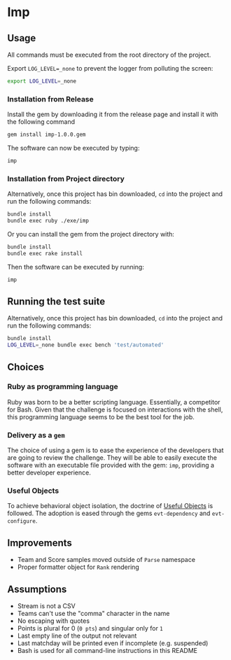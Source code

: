 # Imp

## Usage

All commands must be executed from the root directory of the project.

Export `LOG_LEVEL=_none` to prevent the logger from polluting the screen:

```bash
export LOG_LEVEL=_none
```

### Installation from Release

Install the gem by downloading it from the release page and install it with
the following command

```bash
gem install imp-1.0.0.gem
```

The software can now be executed by typing:

```bash
imp
```

### Installation from Project directory

Alternatively, once this project has bin downloaded, `cd` into the project
and run the following commands:

```bash
bundle install
bundle exec ruby ./exe/imp
```

Or you can install the gem from the project directory with:

```bash
bundle install
bundle exec rake install
```

Then the software can be executed by running:

```bash
imp
```

## Running the test suite

Alternatively, once this project has bin downloaded, `cd` into the project
and run the following commands:

```bash
bundle install
LOG_LEVEL=_none bundle exec bench 'test/automated'
```

## Choices

### Ruby as programming language

Ruby was born to be a better scripting language. Essentially, a competitor for
Bash. Given that the challenge is focused on interactions with the shell, this
programming language seems to be the best tool for the job.

### Delivery as a `gem`

The choice of using a gem is to ease the experience of the developers that are
going to review the challenge. They will be able to easily execute the software
with an executable file provided with the gem: `imp`, providing a better
developer experience.

### Useful Objects

To achieve behavioral object isolation, the doctrine of
[Useful Objects](http://docs.eventide-project.org/user-guide/useful-objects.html) is followed. The adoption is eased through the gems `evt-dependency` and
`evt-configure`.

## Improvements

- Team and Score samples moved outside of `Parse` namespace
- Proper formatter object for `Rank` rendering

## Assumptions

- Stream is not a CSV
- Teams can't use the "comma" character in the name
- No escaping with quotes
- Points is plural for 0 (`0 pts`) and singular only for `1`
- Last empty line of the output not relevant
- Last matchday will be printed even if incomplete (e.g. suspended)
- Bash is used for all command-line instructions in this README

